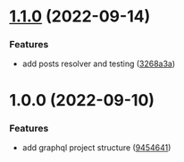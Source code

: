 # [1.1.0](https://github.com/Insta-Graph/backend/compare/v1.0.0...v1.1.0) (2022-09-14)


### Features

* add posts resolver and testing ([3268a3a](https://github.com/Insta-Graph/backend/commit/3268a3a67077e581cb4762eb7f3c4f27cae1f3c2))

# 1.0.0 (2022-09-10)


### Features

* add graphql project structure ([9454641](https://github.com/Insta-Graph/backend/commit/945464192480919be65a18a87f5b24ad2566b038))
